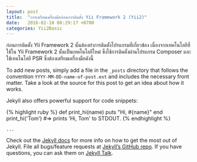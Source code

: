 ```yaml
---
layout: post
title:  "การเตรียมเครื่องมือก่อนการติดตั้ง Yii Framework 2 (Yii2)"
date:   2016-02-10 08:29:17 +0700
categories: Yii2Basic
---
```

ก่อนการติดตั้ง Yii Framework 2 นั้นต้องทำการติดตั้งโปรแกรมที่เกี่ยวข้อง เนื่องจากเทคโนโลยีที่ใช้ใน Yii Framework 2 นั้นเป็นเทคโนโลยีใหม่ ซึ่งใช้การติดตั้งผ่านโปรแกรม Composer และใช้เทคโนโลยี PSR ซึ่งต้องเตรียมเครื่องมือดังนี้

To add new posts, simply add a file in the `_posts` directory that follows the convention `YYYY-MM-DD-name-of-post.ext` and includes the necessary front matter. Take a look at the source for this post to get an idea about how it works.

Jekyll also offers powerful support for code snippets:

{% highlight ruby %}
def print_hi(name)
  puts "Hi, #{name}"
end
print_hi('Tom')
#=> prints 'Hi, Tom' to STDOUT.
{% endhighlight %}

<pre><code class="html">...</code></pre>

Check out the [Jekyll docs][jekyll-docs] for more info on how to get the most out of Jekyll. File all bugs/feature requests at [Jekyll’s GitHub repo][jekyll-gh]. If you have questions, you can ask them on [Jekyll Talk][jekyll-talk].

[jekyll-docs]: http://jekyllrb.com/docs/home
[jekyll-gh]:   https://github.com/jekyll/jekyll
[jekyll-talk]: https://talk.jekyllrb.com/
